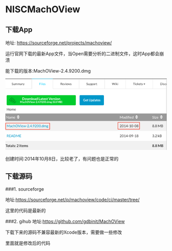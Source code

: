 # NISCMachOView

## 下载App

地址: https://sourceforge.net/projects/machoview/

运行官网下载的最新App文件，当Open需要分析的二进制文件，这时App都会崩溃

能下载的版本:MachOView-2.4.9200.dmg

![](version.jpg)


创建时间:2014年10月8日，比较老了，有问题也是正常的


## 下载源码

###1. sourceforge

地址:https://sourceforge.net/p/machoview/code/ci/master/tree/

这里的代码是最新的

###2. gihub
地址:https://github.com/gdbinit/MachOView

下载下来的源码不兼容最新的Xcode版本，需要做一些修改

里面就是修改后的代码

